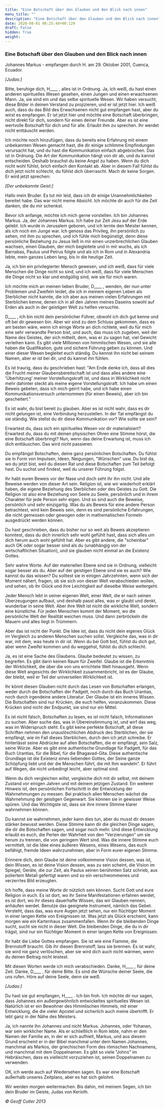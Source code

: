 ```yaml
---
title: "Eine Botschaft über den Glauben und den Blick nach innen"
menu_title: ""
description: "Eine Botschaft über den Glauben und den Blick nach innen"
date: 2020-08-01 06:25:48+00:129
draft: False
hidden: True
weight:
---
```

### Eine Botschaft über den Glauben und den Blick nach innen

Johannes Markus - empfangen durch H. am 29. Oktober 2001, Cuenca, Ecuador.

*[Judas:]*

Bitte, beruhige dich, H____ , alles ist in Ordnung. Ja, ich weiß, du hast einen anderen spirituelles Wesen gesehen, einen Jungen und einen erwachsenen Mann. Ja, sie sind ein und das selbe spirituelle Wesen. Wir haben versucht, diese Bilder in deinen Verstand zu projizieren, und er ist jetzt hier. Ich weiß auch, dass du das Bild des Erwachsenen nicht gut empfangen hast, aber du wirst es empfangen. Er ist jetzt hier und möchte eine Botschaft überbringen, nicht direkt für dich, sondern für einen deiner Freunde. Aber es ist eine wertvolle Botschaft für dich und für alle. Erlaubt ihm zu sprechen. Ihr werdet nicht enttäuscht werden.

Ich möchte noch hinzufügen, dass du bereits eine Erfahrung mit einem unbekannten Wesen gemacht hast, die dir einige schlimme Empfindungen verursacht hat, und du hast die Kommunikation einfach abgebrochen. Das ist in Ordnung. Die Art der Kommunikation hängt von dir ab, und du kannst entscheiden. Deshalb brauchst du keine Angst zu haben. Wenn du dich nicht wohl fühlst, brich einfach den Kontakt ab. Aber in diesem Fall fühlst du dich jetzt nicht schlecht, du fühlst dich überrascht. Mach dir keine Sorgen. Er wird jetzt sprechen:

*[Der unbekannte Geist:]*

Hallo mein Bruder. Es tut mir leid, dass ich dir einige Unannehmlichkeiten bereitet habe. Das war nicht meine Absicht. Ich möchte dir auch für die Zeit danken, die du mir schenkst.

Bevor ich anfange, möchte ich mich gerne vorstellen. Ich bin Johannes Markus. Ja, der Johannes Markus. Ich habe zur Zeit Jesu auf der Erde gelebt. Ich wurde in Jerusalem geboren, und ich lernte den Meister kennen, als ich noch ein Junge war. Ich genoss das Privileg, ihn persönlich zu sehen, mit ihm zu sprechen, und ich fühle mich begünstigt, denn diese persönliche Beziehung zu Jesus ließ in mir einen unzerbrechlichen Glauben wachsen, einen Glauben, der mich begleitete und in mir wuchs, als ich Barnabas, Paulus und Petrus folgte und als ich in Rom und in Alexandria lebte, mein ganzes Leben lang, bis in die heutige Zeit.

Ja, ich bin ein privilegierter Mensch gewesen, und ich weiß, dass für viele Menschen die Dinge nicht so sind, und ich weiß, dass für viele Menschen die Dinge nicht so klar und endgültig sind, wie sie für mich waren.

Ich möchte mich an meinen lieben Bruder, D____ , wenden, der nun unter Problemen und Zweifeln leidet, die ich in meinem eigenen Leben als Sterblicher nicht kannte, die ich aber aus meinen vielen Erfahrungen mit Sterblichen kenne, denen ich in all den Jahren meines Daseins sowohl auf Erden als auch in der geistigen Welt zu helfen versuchte.

D____ , ich bin nicht dein persönlicher Führer, obwohl ich dich gut kenne und oft bei dir gewesen bin. Aber wir sind zu dem Schluss gekommen, dass es am besten wäre, wenn ich einige Worte an dich richtete, weil du für mich eine sehr verwandte Person bist, und auch, das muss ich zugeben, weil der Name des Geistes, der sich mitteilt, dem, was er zu sagen hat, viel Gewicht verleihen kann. Es gibt viele Millionen von himmlischen Wesen, und sie alle haben die Qualifikation, gute und sichere Führung geben zu können. Und einer dieser Wesen begleitet euch ständig. Du kennst ihn nicht bei seinem Namen, aber er ist bei dir, und du kannst ihn fühlen.

Es ist traurig, dass du geschrieben hast: "Am Ende denke ich, dass all dies die Frucht meiner Glaubensbereitschaft ist und dass alles andere eine 'Überhitzung' meiner Vorstellungskraft ist, und dass in Wirklichkeit nicht mehr dahinter steckt als meine eigene Vorstellungskraft. Ich habe um einen Beweis gebeten, dass ich mich geirrt habe, und ich habe einen Kommunikationsversuch unternommen (für einen Beweis), aber ich bin gescheitert."

Es ist wahr, du bist bereit zu glauben. Aber es ist nicht wahr, dass es dir nicht gelungen ist, eine Verbindung herzustellen. In der Tat empfängst du sie ständig. Wie stellst du dir diese Kommunikation vor? Wie sollte sie sein?

Erwartest du, dass sich ein spirituelles Wesen vor dir materialisiert? Erwartest du, dass du mit deinen physischen Ohren eine Stimme hörst, die eine Botschaft überbringt? Nun, wenn das deine Erwartung ist, muss ich dich enttäuschen. Das wird nicht passieren.

Du empfängst Botschaften, deine ganz persönlichen Botschaften. Du fühlst sie in Form von Impulsen, Ideen, Neigungen, "Wünschen" usw. Du bist da, wo du jetzt bist, weil du diesen Rat und diese Botschaften zum Teil befolgt hast. Du suchst und findest, weil du unserer Führung folgst.

Ihr habt euren Beweis vor der Nase und doch seht ihr ihn nicht. Und alle Beweise werden von dieser Art sein. Religion ist, wie wir wiederholt erklärt haben, die eigene Beziehung des Sterblichen oder des Geistes zu Gott. Die Religion ist also eine Beziehung von Seele zu Seele, persönlich und in ihrem Charakter für jede Person sehr eigen. Und so sind auch die Beweise, persönlich und sehr einzigartig. Was du als Beweis für eine andere Person betrachtest, wird kein Beweis sein, denn es sind persönliche Erfahrungen, die nicht gemessen oder gewogen oder in mathematischen Formeln ausgedrückt werden können.

Du hast geschrieben, dass du bisher nur so weit als Beweis akzeptieren konntest, dass du dich innerlich sehr wohl gefühlt hast, dass sich alles um dich herum auch wohl gefühlt hat. Aber es gibt andere, die "scheinbar" auch OK oder sogar besser sind als du (unabhängig von der wirtschaftlichen Situation), und sie glauben nicht einmal an die Existenz Gottes.

Sehr wahre Worte. Auf der materiellen Ebene sind sie in Ordnung, vielleicht sogar besser als du. Aber auf der geistigen Ebene sind sie es auch? Wie kannst du das wissen? Du solltest sie in einigen Jahrzehnten, wenn sich der Moment nähert, fragen, ob sie sich von dieser Welt verabschieden wollen, und sehen, ob ihr Glück und ihre Leichtigkeit auf dieselbe Weise weitergeht.

Jeder Mensch lebt in seiner eigenen Welt, einer Welt, die er nach seinen Überzeugungen aufbaut, und deshalb passt alles, was er glaubt und denkt, wunderbar in seine Welt. Aber ihre Welt ist nicht die wirkliche Welt, sondern eine künstliche. Für jeden Menschen kommt der Moment, wo die persönliche Welt der Realität weichen muss. Und dann zerbröckeln die Mauern und alles liegt in Trümmern.

Aber das ist nicht der Punkt. Die Idee ist, dass du nicht dein eigenes Glück im Vergleich zu anderen Menschen suchen sollst. Vergleiche das, was in dir war, mit dem, was heute in dir ist. Wenn du bei Gott bist, fühlst du dich gut, aber wenn Zweifel kommen und du weggehst, fühlst du dich schlecht.

Ja, es ist eine Sache des Glaubens. Glaube bedeutet zu wissen, zu begreifen. Es gibt darin keinen Raum für Zweifel. Glaube ist die Erkenntnis der Wirklichkeit, die über die von uns errichtete Welt hinausgeht. Wenn diese Welt angesichts der Wirklichkeit zusammenbricht, ist es der Glaube, der bleibt, weil er Teil der universellen Wirklichkeit ist.

Ihr könnt diesen Glauben nicht durch das Lesen von Botschaften erlangen, weder durch die Botschaften der Padgett, noch durch das Buch Urantias, noch durch irgendeine andere Literatur. Der Glaube ist ein inneres Wissen. Die Botschaften sind nur Krücken, die euch helfen, voranzukommen. Diese Krücken sind nicht der Endpunkt, sie sind nur ein Mittel.

Es ist nicht falsch, Botschaften zu lesen, es ist nicht falsch, Informationen zu suchen. Aber suche das, was in Übereinstimmung ist, und wirf das weg, was im Widerspruch steht. Es gibt keine perfekte Botschaft, all diese Schriften nehmen den unauslöschlichen Abdruck des Sterblichen, der sie empfängt, wie im Fall dieses Sterblichen, durch den ich jetzt schreibe. Er hinterlässt seine Abdrücke auf allen Botschaften, die er empfängt, sein Salz, seine Würze. Aber es gibt eine authentische Grundlage für Padgett, für das Buch Urantias, für die Bibel, für die Bhagavad-Gita. Diese authentische Grundlage ist die Existenz eines liebenden Gottes, der Seine ganze Schöpfung liebt und der die Menschen führt, die mit Ihm wandeln". Er führt auf Wegen, die nicht unbedingt leicht, aber optimal sind.

Wenn du dich vergleichen willst, vergleiche dich mit dir selbst, mit deinem Zustand vor einigen Jahren und mit deinem jetzigen Zustand. Ein weiterer Hinweis ist, den persönlichen Fortschritt in der Entwicklung der Wahrnehmungen zu messen. Bei praktisch allen Menschen wächst die Wahrnehmung der geistigen Gegenwart. Sie können sie in gewisser Weise spüren. Und das Wichtigste ist, dass sie ihre innere Stimme klarer wahrnehmen können.

Du kannst sie wahrnehmen, jeder kann dies tun, aber du musst dir dessen stärker bewusst werden. Diese Stimme kann dir die gleichen Dinge sagen, die dir die Botschaften sagen, und sogar noch mehr. Und diese Entwicklung erlaubt es euch, die Perlen der Wahrheit von den "Verzierungen" um sie herum zu trennen, die von geringem Wert sind. Was die innere Stimme euch vermittelt, ist die Idee eines äußeren Wesens, eines Wesens, das euch befähigt, fremde Ideen wahrzunehmen, aber in Form eurer eigenen Stimme.

Erinnere dich, dein Glaube ist deine vollkommene Vision dessen, was ist, dein Wissen, es ist deine Vision dessen, was zu sein scheint, die Vision im Spiegel, Geräte, die zur Zeit, als Paulus seinen berühmten Satz schrieb, aus poliertem Metall gefertigt waren und so ein verschwommenes und verzerrtes Bild erzeugten.

Ich hoffe, dass meine Worte dir nützlich sein können. Sucht Gott und eure Religion in euch. Es ist dort, wo ihr Seine Manifestationen erfahren werdet, es ist dort, wo ihr dieses dauerhafte Wissen, das wir Glauben nennen, anhäufen werdet. Benutze das geeignete Instrument, nämlich das Gebet. Versteht, dass das, was eure Augen jetzt sehen, nur ein flüchtiger Moment in einer langen Kette von Ereignissen ist. Was jetzt als Glück erscheint, kann morgen wie ein Kartenhaus zusammenfallen. Wenn ihr die bleibenden Dinge sucht, sucht sie nicht in dieser Welt. Die bleibenden Dinge, die du in dir trägst, sind nur ein flüchtiger Moment in einer langen Kette von Ereignissen.

Ihr habt die Liebe Gottes empfangen. Sie ist wie eine Flamme, die Brennstoff braucht. Gib ihr diesen Brennstoff, lass sie brennen. Es ist wahr, sie wird nie ganz verlöschen, aber sie wird dich auch nicht wärmen, wenn du deinen Beitrag nicht leistest.

Mit diesen Worten werde ich mich verabschieden. Danke, H____ , für deine Zeit. Danke, D____ , für deine Bitte. Es sind die Wünsche deiner Seele, die uns rufen. Höre auf deine Seele, denn sie weiß.

*[Judas:]*

Du hast sie gut empfangen, H____ . Ich bin froh. Ich möchte dir nur sagen, dass Johannes ein außergewöhnlich entwickeltes spirituelles Wesen ist. Natürlich ist er ein Bewohner des Himmlischen Himmels, mit einer Entwicklung, die die vieler Apostel und sicherlich auch meine übertrifft. Er lebt ganz in der Nähe des Meisters.

Ja, ich nannte ihn Johannes und nicht Markus. Johannes, oder Yohanan, war sein wirklicher Name. Als er schließlich in Rom lebte, nahm er den Namen der Familie an, in der er sich aufhielt, Markus, und aus diesem Grund erscheint er in der Bibel manchmal unter dem Namen Johannes, manchmal als Markos, der griechischen Form des römischen Nachnamens, und manchmal mit dem Doppelnamen. Es gibt so viele "Johns" im Hebräischen, dass es vielleicht vorzuziehen ist, seinen Doppelnamen zu verwenden.

OK, ich werde auch auf Wiedersehen sagen. Es war eine Botschaft außerhalb unseres Zeitplans, aber es hat sich gelohnt.

Wir werden morgen weitermachen. Bis dahin, mit meinem Segen, ich bin dein Bruder im Geiste, Judas von Kerioth.

*© Geoff Cutler 2013*
